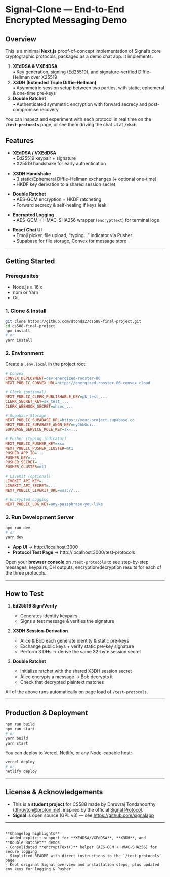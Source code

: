 # Signal-Clone — End-to-End Encrypted Messaging Demo

## Overview

This is a minimal **Next.js** proof-of-concept implementation of Signal’s core cryptographic protocols, packaged as a demo chat app. It implements:

1. **XEdDSA & VXEdDSA**  
   • Key generation, signing (Ed25519), and signature-verified Diffie–Hellman over X25519  
2. **X3DH (Extended Triple Diffie–Hellman)**  
   • Asymmetric session setup between two parties, with static, ephemeral & one-time pre-keys  
3. **Double Ratchet**  
   • Authenticated symmetric encryption with forward secrecy and post-compromise recovery  

You can inspect and experiment with each protocol in real time on the **`/test-protocols`** page, or see them driving the chat UI at **`/chat`**.

## Features

- **XEdDSA / VXEdDSA**  
  • Ed25519 keypair + signature  
  • X25519 handshake for early authentication  

- **X3DH Handshake**  
  • 3 static/Ephemeral Diffie–Hellman exchanges (+ optional one-time)  
  • HKDF key derivation to a shared session secret  

- **Double Ratchet**  
  • AES-GCM encryption + HKDF ratcheting  
  • Forward secrecy & self-healing if keys leak  

- **Encrypted Logging**  
  • AES-GCM + HMAC-SHA256 wrapper (`encryptText`) for terminal logs  

- **React Chat UI**  
  • Emoji picker, file upload, “typing…” indicator via Pusher  
  • Supabase for file storage, Convex for message store  

---

## Getting Started

### Prerequisites

- Node.js ≥ 16.x  
- npm or Yarn  
- Git  

### 1. Clone & Install

```bash
git clone https://github.com/dtonda2/cs588-final-project.git
cd cs588-final-project
npm install
# or
yarn install
```

### 2. Environment

Create a `.env.local` in the project root:

```ini
# Convex
CONVEX_DEPLOYMENT=dev:energized-rooster-86
NEXT_PUBLIC_CONVEX_URL=https://energized-rooster-86.convex.cloud

# Clerk (optional)
NEXT_PUBLIC_CLERK_PUBLISHABLE_KEY=pk_test_...
CLERK_SECRET_KEY=sk_test_...
CLERK_WEBHOOK_SECRET=whsec_...

# Supabase Stora​ge
NEXT_PUBLIC_SUPABASE_URL=https://your-project.supabase.co
NEXT_PUBLIC_SUPABASE_ANON_KEY=eyJhbGci...
SUPABASE_SERVICE_ROLE_KEY=sk-...

# Pusher (typing indicator)
NEXT_PUBLIC_PUSHER_KEY=xxx
NEXT_PUBLIC_PUSHER_CLUSTER=mt1
PUSHER_APP_ID=...
PUSHER_KEY=...
PUSHER_SECRET=...
PUSHER_CLUSTER=mt1

# LiveKit (optional)
LIVEKIT_API_KEY=...
LIVEKIT_API_SECRET=...
NEXT_PUBLIC_LIVEKIT_URL=wss://...

# Encrypted Logging
NEXT_PUBLIC_LOG_KEY=any-passphrase-you-like
```

### 3. Run Development Server

```bash
npm run dev
# or
yarn dev
```

- **App UI** → http://localhost:3000  
- **Protocol Test Page** → http://localhost:3000/test-protocols  

Open your **browser console** on `/test-protocols` to see step-by-step messages, keypairs, DH outputs, encryption/decryption results for each of the three protocols.

---

## How to Test

1. **Ed25519 Sign/Verify**  
   - Generates identity keypairs  
   - Signs a test message & verifies the signature  

2. **X3DH Session‐Derivation**  
   - Alice & Bob each generate identity & static pre-keys  
   - Exchange public keys + verify static pre-key signature  
   - Perform 3 DHs → derive the same 32-byte session secret  

3. **Double Ratchet**  
   - Initialize ratchet with the shared X3DH session secret  
   - Alice encrypts a message → Bob decrypts it  
   - Check that decrypted plaintext matches  

All of the above runs automatically on page load of `/test-protocols`.

---

## Production & Deployment

```bash
npm run build
npm run start
# or
yarn build
yarn start
```

You can deploy to Vercel, Netlify, or any Node-capable host:

```bash
vercel deploy
# or
netlify deploy
```

---

## License & Acknowledgements

- This is a **student project** for CS588 made by Dhruvraj Tondanoorthy (dhruvton@proton.me), inspired by the official [Signal Protocol](https://signal.org/docs/).  
- **Signal** is open source (GPL v3) — see https://github.com/signalapp  

---
```

**Changelog highlights**  
- Added explicit support for **XEdDSA/VXEdDSA**, **X3DH**, and **Double Ratchet** demos  
- Consolidated **encryptText()** helper (AES-GCM + HMAC-SHA256) for secure logging  
- Simplified README with direct instructions to the `/test-protocols` page  
- Kept original Signal overview and installation steps, plus updated env keys for logging & Pusher  
